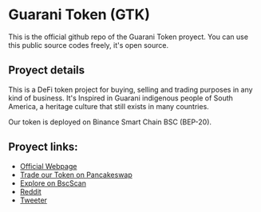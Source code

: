 # Guarani Token (GTK)

This is the official github repo of the Guarani Token proyect.
You can use this public source codes freely, it's open source.

## Proyect details

This is a DeFi token project for buying, selling and trading purposes in any kind of business. It's Inspired in Guarani indigenous people of South America, a heritage culture that still exists in many countries. 

Our token is deployed on Binance Smart Chain BSC (BEP-20).

## Proyect links:

* [Official Webpage](https://guarani-token.io)
* [Trade our Token on Pancakeswap](https://pancakeswap.finance/swap?outputCurrency=0x8efb256d89813668eed5a358fb6a83d142f191de/)
* [Explore on BscScan](http://guarani-token.io/img/BSCscan.png)
* [Reddit](https://www.reddit.com/r/guaranitoken/)
* [Tweeter](https://twitter.com/GuaraniToken)
